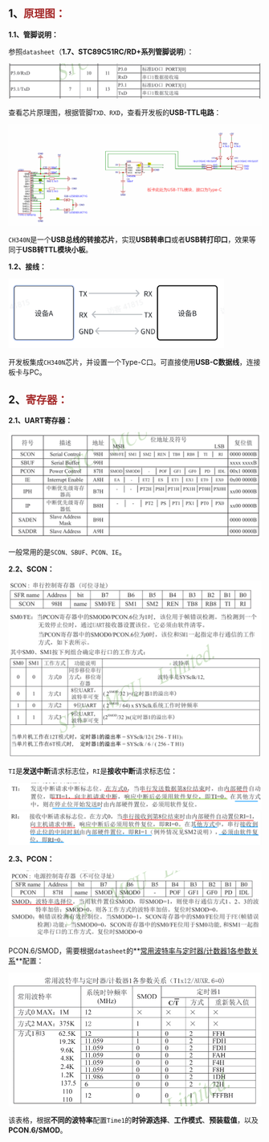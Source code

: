 ## 1、<span style="color:brown">原理图：</span>

**1.1、管脚说明：**

参照`datasheet`（**1.7、STC89C51RC/RD+系列管脚说明**）：

<img src="https://raw.githubusercontent.com/root-bine/image/main/Typora-image/UART08.png" alt="image-20251007151928832" style="zoom: 67%;" />

查看芯片原理图，根据管脚`TXD、RXD`，查看开发板的**USB-TTL电路**：

<img src="https://raw.githubusercontent.com/root-bine/image/main/Typora-image/UART09.png" alt="image-20251007152939378" style="zoom:50%;" />

`CH340N`是一个**USB总线的转接芯片**，实现**USB转串口**或者**USB转打印口**，效果等同于**USB转TTL模块小板**。

**1.2、接线：**

<img src="https://raw.githubusercontent.com/root-bine/image/main/Typora-image/UART10.png" alt="image-20251007153150553" style="zoom:67%;" />

开发板集成`CH340N`芯片，并设置一个Type-C口。可直接使用**USB-C数据线**，连接板卡与PC。



## 2、<span style="color:brown">寄存器：</span>

**2.1、UART寄存器：**

<img src="https://raw.githubusercontent.com/root-bine/image/main/Typora-image/UART11.png" alt="image-20251007154401565" style="zoom: 67%;" />

一般常用的是`SCON、SBUF、PCON、IE`。

**2.2、SCON：**

<img src="https://raw.githubusercontent.com/root-bine/image/main/Typora-image/UART12.png" alt="image-20251007154519278" style="zoom: 50%;" />

`TI`是**发送中断**请求标志位，`RI`是**接收中断**请求标志位：

<img src="https://raw.githubusercontent.com/root-bine/image/main/Typora-image/UART13.png" alt="image-20251007155735627" style="zoom:67%;" />

<img src="https://raw.githubusercontent.com/root-bine/image/main/Typora-image/UART14.png" alt="image-20251007155907381" style="zoom: 67%;" />

**2.3、PCON：**

<img src="https://raw.githubusercontent.com/root-bine/image/main/Typora-image/UART15.png" alt="image-20251007160020672" style="zoom: 67%;" />

PCON.6/SMOD，需要根据`datasheet`的**<u>常用波特率与定时器/计数器1各参数关系</u>**配置：

<img src="https://raw.githubusercontent.com/root-bine/image/main/Typora-image/UART16.png" alt="image-20251007160346937" style="zoom:67%;" />

该表格，根据**不同的波特率**配置`Time1`的**时钟源选择**、**工作模式**、**预装载值**，以及**PCON.6/SMOD**。
